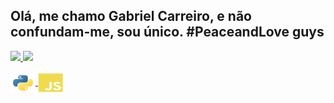 ## Olá, me chamo Gabriel Carreiro, e não confundam-me, sou único. #PeaceandLove guys
 <div>
  <a href="https://github.com/bielcarreiro">
  <img height="180em" src="https://github-readme-stats.vercel.app/api?username=gabrielcarreiro&show_icons=true&theme=dracula&include_all_commits=true&count_private=true"/>
  <img height="180em" src="https://github-readme-stats.vercel.app/api/top-langs/?username=gabrielcarreiro&layout=compact&langs_count=16&theme=dracula"/>
</div>
<div style="display: inline_block"><br>
<img align="center" alt="Biel-Python" height="30" width="40" src="https://raw.githubusercontent.com/devicons/devicon/master/icons/python/python-original.svg">
<img align="center" alt="Biel-Js" height="30" width="40" src="https://raw.githubusercontent.com/devicons/devicon/master/icons/javascript/javascript-plain.svg">
</div>
</div>
